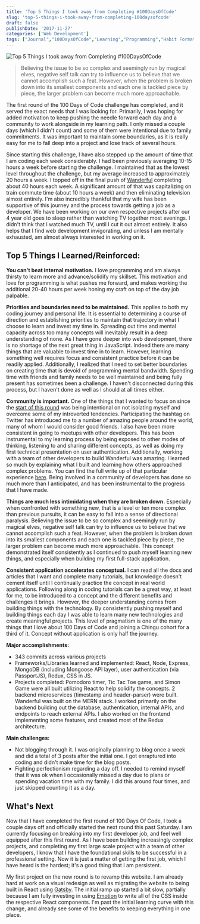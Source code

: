 ```yaml
---
title: 'Top 5 Things I took away from Completing #100DaysOfCode'
slug: 'top-5-things-i-took-away-from-completing-100daysofcode'
draft: false
publishDate: '2017-11-27'
categories: ['Web Development']
tags: ["Journal","100DaysOfCode","Learning","Programming","Habit Formation","Community"]
---
```

![Top 5 Things I took away from Completing #100DaysOfCode](images/2017-11-github-commits.jpg#center)

> Believing the issue to be so complex and seemingly run by magical elves, negative self talk can try to influence us to believe that we cannot accomplish such a feat. However, when the problem is broken down into its smallest components and each one is tackled piece by piece, the larger problem can become much more approachable.

The first round of the 100 Days of Code challenge has completed, and it served the exact needs that I was looking for. Primarily, I was hoping for added motivation to keep pushing the needle forward each day and a community to work alongside in my learning path. I only missed a couple days (which I didn't count) and some of them were intentional due to family commitments. It was important to maintain some boundaries, as it is really easy for me to fall deep into a project and lose track of several hours.

Since starting this challenge, I have also stepped up the amount of time that I am coding each week considerably. I had been previously averaging 10-15 hours a week before starting the challenge. I maintained that as the lowest level throughout the challenge, but my average increased to approximately 20 hours a week. I topped off in the final push of [Wanderful](https://www.wanderful-travel.com) completing about 40 hours each week. A significant amount of that was capitalizing on train commute time (about 10 hours a week) and then eliminating television almost entirely. I'm also incredibly thankful that my wife has been supportive of this journey and the process towards getting a job as a developer. We have been working on our own respective projects after our 4 year old goes to sleep rather than watching TV together most evenings. I didn't think that I watched much TV, until I cut it out almost entirely. It also helps that I find web development invigorating, and unless I am mentally exhausted, am almost always interested in working on it.

## Top 5 Things I Learned/Reinforced:

**You can't beat internal motivation.** I love programming and am always thirsty to learn more and advance/solidify my skillset. This motivation and love for programming is what pushes me forward, and makes working the additional 20-40 hours per week honing my craft on top of the day job palpable.

**Priorities and boundaries need to be maintained.** This applies to both my coding journey and personal life. It is essential to determining a course of direction and establishing priorities to maintain that trajectory in what I choose to learn and invest my time in. Spreading out time and mental capacity across too many concepts will inevitably result in a deep understanding of none. As I have gone deeper into web development, there is no shortage of the next great thing in JavaScript. Indeed there are many things that are valuable to invest time in to learn. However, learning something well requires focus and consistent practice before it can be readily applied. Additionally, I realized that I need to set better boundaries on creating time that is devoid of programming mental bandwidth. Spending time with friends and family needs to be well maintained and being fully present has sometimes been a challenge. I haven't disconnected during this process, but I haven't done as well as I should at all times either.

**Community is important.** One of the things that I wanted to focus on since the [start of this round](/blog/the-start-of-100daysofcode) was being intentional on not isolating myself and overcome some of my introverted tendencies. Participating the hashtag on Twitter has introduced me to a number of amazing people around the world, many of whom I would consider good friends. I also have been more consistent in going to meetups with other developers. This has been instrumental to my learning process by being exposed to other modes of thinking, listening to and sharing different concepts, as well as doing my first technical presentation on user authentication. Additionally, working with a team of other developers to build Wanderful was amazing. I learned so much by explaining what I built and learning how others approached complex problems. You can find the full write up of that particular experience [here](/blog//the-journey-to-creating-wanderful). Being involved in a community of developers has done so much more than I anticipated, and has been instrumental to the progress that I have made. 

**Things are much less intimidating when they are broken down.** Especially when confronted with something new, that is a level or ten more complex than previous pursuits, it can be easy to fall into a sense of directional paralysis. Believing the issue to be so complex and seemingly run by magical elves, negative self talk can try to influence us to believe that we cannot accomplish such a feat. However, when the problem is broken down into its smallest components and each one is tackled piece by piece, the larger problem can become much more approachable. This concept demonstrated itself consistently as I continued to push myself learning new things, and especially when building my first full-stack application.

**Consistent application accelerates conceptual.** I can read all the docs and articles that I want and complete many tutorials, but knowledge doesn't cement itself until I continually practice the concept in real world applications. Following along in coding tutorials can be a great way, at least for me, to be introduced to a concept and the different benefits and challenges it brings. However, the deeper understanding comes from building things with the technology. By consistently pushing myself and building things each day I was able to learn many new technologies and create meaningful projects. This level of pragmatism is one of the many things that I love about 100 Days of Code and joining a Chingu cohort for a third of it. Concept without application is only half the journey.


**Major accomplishments:**
* 343 commits across various projects
* Frameworks/Libraries learned and implemented: React, Node, Express, MongoDB (including Mongoose API layer), user authentication (via PassportJS), Redux, CSS in JS.
* Projects completed: Pomodoro timer, Tic Tac Toe game, and Simon Game were all built utilizing React to help solidify the concepts. 2 backend microservices (timestamp and header-parser) were built. Wanderful was built on the MERN stack. I worked primarily on the backend building out the database, authentication, internal APIs, and endpoints to reach external APIs. I also worked on the frontend implementing some features, and created most of the Redux architecture.

**Main challenges:**
* Not blogging through it. I was originally planning to blog once a week and did a total of 3 posts after the initial one. I got enraptured into coding and didn't make time for the blog posts.
* Fighting perfectionism regarding a day off. I needed to remind myself that it was ok when I occasionally missed a day due to plans or spending vacation time with my family. I did this around four times, and just skipped counting it as a day.

## What's Next

Now that I have completed the first round of 100 Days Of Code, I took a couple days off and officially started the next round this past Saturday. I am currently focusing on breaking into my first developer job, and feel well equipped after this first round. As I have been building increasingly complex projects, and completing my first large scale project with a team of other developers, I know that I have the foundational skills to be successful in a professional setting. Now it is just a matter of getting the first job, which I have heard is the hardest; it's a good thing that I am persistent.

My first project on the new round is to revamp this website. I am already hard at work on a visual redesign as well as migrating the website to being built in React using [Gatsby](https://www.gatsbyjs.org/). The initial ramp up started a bit slow, partially because I am fully investing in using [Emotion](https://emotion.sh/) to write all of the CSS inside the respective React components. I'm past the initial learning curve with this change, and already see some of the benefits to keeping everything in one place.
